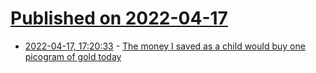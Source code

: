 # [Published on 2022-04-17](index.md)

* [2022-04-17, 17:20:33](https://news.ycombinator.com/item?id=31062465) - [The money I saved as a child would buy one picogram of gold today](https://twitter.com/dbasch/status/1515737443395383299)

